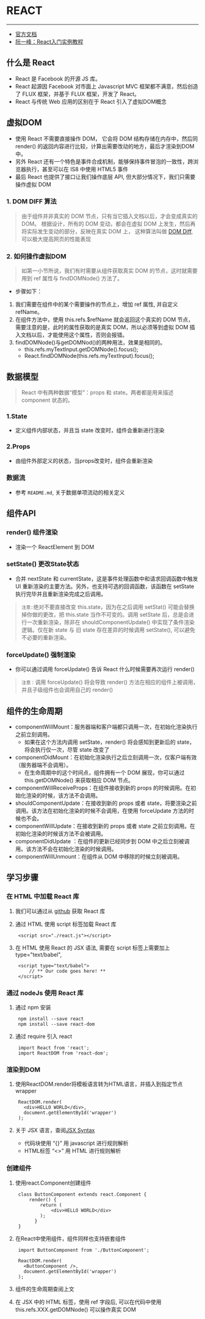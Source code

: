 # REACT

---

* [官方文档](http://reactjs.cn/react/docs/getting-started.html)
* [阮一峰：React入门实例教程](http://www.ruanyifeng.com/blog/2015/03/react)

## 什么是 React
* React 是 Facebook 的开源 JS 库。
* React 起源因 Facebook 对市面上 Javascript MVC 框架都不满意，然后创造了 FLUX 框架，并基于 FLUX 框架，开发了 React。
* React 与传统 Web 应用的区别在于 React 引入了虚拟DOM概念

## 虚拟DOM

* 使用 React 不需要直接操作 DOM， 它会将 DOM 结构存储在内存中，然后同 render() 的返回内容进行比较，计算出需要改动的地方，最后才渲染到DOM中。
* 另外 React 还有一个特色是事件合成机制，能够保持事件冒泡的一致性，跨浏览器执行，甚至可以在 IS8 中使用 HTML5 事件
* 最后 React 也提供了接口让我们操作底层 API, 但大部分情况下，我们只需要操作虚拟 DOM

### 1. DOM DIFF 算法

> 由于组件并非真实的 DOM 节点，只有当它插入文档以后，才会变成真实的 DOM。 
> 根据设计，所有的 DOM 变动，都会在虚拟 DOM 上发生，然后再将实际发生变动的部分，反映在真实 DOM 上，
> 这种算法叫做 [DOM Diff](http://calendar.perfplanet.com/2013/diff/), 可以极大提高网页的性能表现

### 2. 如何操作虚拟DOM

> 如第一小节所说，我们有时需要从组件获取真实 DOM 的节点，这时就需要用到 ref 属性与 findDOMNode() 方法了。

* 步骤如下：
1. 我们需要在组件中的某个需要操作的节点上，增加 ref 属性, 并自定义 refName。
2. 在组件方法中，使用 this.refs.$refName 就会返回这个真实的 DOM 节点，需要注意的是，此时的属性获取的是真实 DOM，所以必须等到虚拟 DOM 插入文档以后，才能使用这个属性，否则会报错。
3. findDOMNode()与getDOMNod()的两种用法，效果是相同的。
    * this.refs.myTextInput.getDOMNode().focus();
    * React.findDOMNode(this.refs.myTextInput).focus();

## 数据模型

> React 中有两种数据“模型”：props 和 state。两者都是用来描述 component 状态的。

### 1.State
* 定义组件内部状态，并且当 state 改变时，组件会重新进行渲染

### 2.Props
* 由组件外部定义的状态，当props改变时，组件会重新渲染

### 数据流
* 参考 `README.md`, 关于数据单项流动的相关定义

## 组件API

### render() 组件渲染 
* 渲染一个 ReactElement 到 DOM

### setState() 更改State状态 
* 合并 nextState 和 currentState，这是事件处理函数中和请求回调函数中触发 UI 重新渲染的主要方法。另外，也支持可选的回调函数，该函数在 setState 执行完毕并且重新渲染完成之后调用。

> `注意:`绝对不要直接改变 this.state，因为在之后调用 setStat() 可能会替换掉你做的更改，把 this.state 当作不可变的。调用 setState 后，总是会进行一次重新渲染，除非在 shouldComponentUpdate() 中实现了条件渲染逻辑。仅在新 state 与 旧 state 存在差异的时候调用 setState(), 可以避免不必要的重新渲染。

### forceUpdate() 强制渲染
* 你可以通过调用 forceUpdate() 告诉 React 什么时候需要再次运行 render()

> `注意：`调用 forceUpdate() 将会导致 render() 方法在相应的组件上被调用，并且子级组件也会调用自己的 render()

## 组件的生命周期

* componentWillMount：服务器端和客户端都只调用一次，在初始化渲染执行之前立刻调用。
    * 如果在这个方法内调用 setState，render() 将会感知到更新后的 state，将会执行仅一次，尽管 state 改变了
* componentDidMount：在初始化渲染执行之后立刻调用一次，仅客户端有效（服务器端不会调用）。
    * 在生命周期中的这个时间点，组件拥有一个 DOM 展现，你可以通过 this.getDOMNode() 来获取相应 DOM 节点。
* componentWillReceiveProps：在组件接收到新的 props 的时候调用。在初始化渲染的时候，该方法不会调用。
* shouldComponentUpdate：在接收到新的 props 或者 state，将要渲染之前调用。该方法在初始化渲染的时候不会调用，在使用 forceUpdate 方法的时候也不会。
* componentWillUpdate：在接收到新的 props 或者 state 之前立刻调用。在初始化渲染的时候该方法不会被调用。
* componentDidUpdate ：在组件的更新已经同步到 DOM 中之后立刻被调用。该方法不会在初始化渲染的时候调用。
* componentWillUnmount：在组件从 DOM 中移除的时候立刻被调用。

## 学习步骤

### 在 HTML 中加载 React 库
1. 我们可以通过从 [github](https://facebook.github.io/react/downloads.html) 获取 React 库
2. 通过 HTML 使用 script 标签加载 React 库

        <script src="./react.js"></script>

3. 在 HTML 使用 React 的 JSX 语法, 需要在 script 标签上需要加上  type="text/babel",

        <script type="text/babel">
            // ** Our code goes here! **
        </script>      
        
### 通过 nodeJs 使用 React 库        
1. 通过 npm 安装

        npm install --save react
        npm install --save react-dom

2. 通过 require 引入 react

        import React from 'react';
        import ReactDOM from 'react-dom';

### 渲染到DOM

1. 使用ReactDOM.render将模板语言转为HTML语言，并插入到指定节点 wrapper

        ReactDOM.render(
          <div>HELLO WORLD</div>,
          document.getElementById('wrapper')
        );
        
2. 关于 JSX 语言，查阅[JSX Syntax](http://facebook.github.io/react/docs/displaying-data.html#jsx-syntax)
    * 代码块使用 “{}” 用 javascript 进行规则解析
    * HTML标签 “<>” 用 HTML 进行规则解析

### 创建组件

1. 使用react.Component创建组件

        class ButtonComponent extends react.Component {
            render() {
                return (
                    <div>HELLO WORLD</div>
                );
              }
        }

2. 在React中使用组件，组件同样也支持嵌套组件

        import ButtonComponent from './ButtonComponent';
        
        ReactDOM.render(
          <ButtonComponent />,
          document.getElementById('wrapper')
        );
        
3. 组件的生命周期查阅上文
4. 在 JSX 中的 HTML 标签，使用 ref 字段后, 可以在代码中使用 this.refs.XXX.getDOMNode() 可以操作真实 DOM